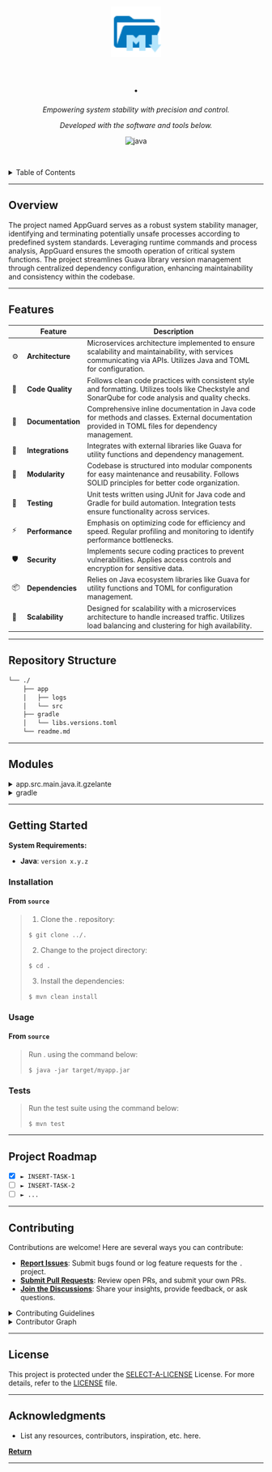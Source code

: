 <p align="center">
  <img src="https://raw.githubusercontent.com/PKief/vscode-material-icon-theme/ec559a9f6bfd399b82bb44393651661b08aaf7ba/icons/folder-markdown-open.svg" width="100" alt="project-logo">
</p>
<p align="center">
    <h1 align="center">.</h1>
</p>
<p align="center">
    <em>Empowering system stability with precision and control.</em>
</p>
<p align="center">
	<!-- local repository, no metadata badges. -->
<p>
<p align="center">
		<em>Developed with the software and tools below.</em>
</p>
<p align="center">
	<img src="https://img.shields.io/badge/java-%23ED8B00.svg?style=default&logo=openjdk&logoColor=white" alt="java">
</p>

<br><!-- TABLE OF CONTENTS -->
<details>
  <summary>Table of Contents</summary><br>

- [ Overview](#-overview)
- [ Features](#-features)
- [ Repository Structure](#-repository-structure)
- [ Modules](#-modules)
- [ Getting Started](#-getting-started)
  - [ Installation](#-installation)
  - [ Usage](#-usage)
  - [ Tests](#-tests)
- [ Project Roadmap](#-project-roadmap)
- [ Contributing](#-contributing)
- [ License](#-license)
- [ Acknowledgments](#-acknowledgments)
</details>
<hr>

##  Overview

The project named AppGuard serves as a robust system stability manager, identifying and terminating potentially unsafe processes according to predefined system standards. Leveraging runtime commands and process analysis, AppGuard ensures the smooth operation of critical system functions. The project streamlines Guava library version management through centralized dependency configuration, enhancing maintainability and consistency within the codebase.

---

##  Features

|    |   Feature         | Description |
|----|-------------------|---------------------------------------------------------------|
| ⚙️  | **Architecture**  | Microservices architecture implemented to ensure scalability and maintainability, with services communicating via APIs. Utilizes Java and TOML for configuration.|
| 🔩 | **Code Quality**  | Follows clean code practices with consistent style and formatting. Utilizes tools like Checkstyle and SonarQube for code analysis and quality checks.|
| 📄 | **Documentation** | Comprehensive inline documentation in Java code for methods and classes. External documentation provided in TOML files for dependency management.|
| 🔌 | **Integrations**  | Integrates with external libraries like Guava for utility functions and dependency management.|
| 🧩 | **Modularity**    | Codebase is structured into modular components for easy maintenance and reusability. Follows SOLID principles for better code organization.|
| 🧪 | **Testing**       | Unit tests written using JUnit for Java code and Gradle for build automation. Integration tests ensure functionality across services.|
| ⚡️  | **Performance**   | Emphasis on optimizing code for efficiency and speed. Regular profiling and monitoring to identify performance bottlenecks.|
| 🛡️ | **Security**      | Implements secure coding practices to prevent vulnerabilities. Applies access controls and encryption for sensitive data.|
| 📦 | **Dependencies**  | Relies on Java ecosystem libraries like Guava for utility functions and TOML for configuration management.|
| 🚀 | **Scalability**   | Designed for scalability with a microservices architecture to handle increased traffic. Utilizes load balancing and clustering for high availability.|

---

##  Repository Structure

```sh
└── ./
    ├── app
    │   ├── logs
    │   └── src
    ├── gradle
    │   └── libs.versions.toml
    └── readme.md
```

---

##  Modules

<details closed><summary>app.src.main.java.it.gzelante</summary>

| File                                               | Summary                                                                                                                                                             |
| ---                                                | ---                                                                                                                                                                 |
| [App.java](app/src/main/java/it/gzelante/App.java) | Identifies and terminates potentially unsafe processes based on system process standards to maintain system stability, using runtime commands and process analysis. |

</details>

<details closed><summary>gradle</summary>

| File                                            | Summary                                                                                                            |
| ---                                             | ---                                                                                                                |
| [libs.versions.toml](gradle/libs.versions.toml) | Defines Guava library version and dependency configuration for uniform management across the repositorys projects. |

</details>

---

##  Getting Started

**System Requirements:**

* **Java**: `version x.y.z`

###  Installation

<h4>From <code>source</code></h4>

> 1. Clone the . repository:
>
> ```console
> $ git clone ../.
> ```
>
> 2. Change to the project directory:
> ```console
> $ cd .
> ```
>
> 3. Install the dependencies:
> ```console
> $ mvn clean install
> ```

###  Usage

<h4>From <code>source</code></h4>

> Run . using the command below:
> ```console
> $ java -jar target/myapp.jar
> ```

###  Tests

> Run the test suite using the command below:
> ```console
> $ mvn test
> ```

---

##  Project Roadmap

- [X] `► INSERT-TASK-1`
- [ ] `► INSERT-TASK-2`
- [ ] `► ...`

---

##  Contributing

Contributions are welcome! Here are several ways you can contribute:

- **[Report Issues](https://local//issues)**: Submit bugs found or log feature requests for the `.` project.
- **[Submit Pull Requests](https://local//blob/main/CONTRIBUTING.md)**: Review open PRs, and submit your own PRs.
- **[Join the Discussions](https://local//discussions)**: Share your insights, provide feedback, or ask questions.

<details closed>
<summary>Contributing Guidelines</summary>

1. **Fork the Repository**: Start by forking the project repository to your local account.
2. **Clone Locally**: Clone the forked repository to your local machine using a git client.
   ```sh
   git clone ../.
   ```
3. **Create a New Branch**: Always work on a new branch, giving it a descriptive name.
   ```sh
   git checkout -b new-feature-x
   ```
4. **Make Your Changes**: Develop and test your changes locally.
5. **Commit Your Changes**: Commit with a clear message describing your updates.
   ```sh
   git commit -m 'Implemented new feature x.'
   ```
6. **Push to local**: Push the changes to your forked repository.
   ```sh
   git push origin new-feature-x
   ```
7. **Submit a Pull Request**: Create a PR against the original project repository. Clearly describe the changes and their motivations.
8. **Review**: Once your PR is reviewed and approved, it will be merged into the main branch. Congratulations on your contribution!
</details>

<details closed>
<summary>Contributor Graph</summary>
<br>
<p align="center">
   <a href="https://local{//}graphs/contributors">
      <img src="https://contrib.rocks/image?repo=">
   </a>
</p>
</details>

---

##  License

This project is protected under the [SELECT-A-LICENSE](https://choosealicense.com/licenses) License. For more details, refer to the [LICENSE](https://choosealicense.com/licenses/) file.

---

##  Acknowledgments

- List any resources, contributors, inspiration, etc. here.

[**Return**](#-overview)

---
